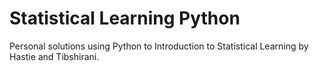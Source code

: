 # Statistical Learning Python
Personal solutions using Python to Introduction to Statistical Learning by Hastie and Tibshirani. 
